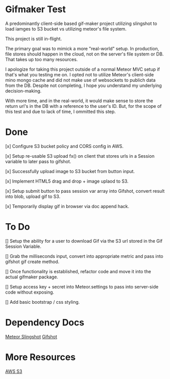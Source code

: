 # Gifmaker Test
A predominantly client-side based gif-maker project utilizing slingshot to load iamges to S3 bucket vs utilizing meteor's file system. 

This project is still in-flight.

The primary goal was to mimick a more "real-world" setup. In production, file stores should happen in the cloud, not on the server's file system or DB. That takes up too many resources.

I apologize for taking this project outside of a normal Meteor MVC setup if that's what you testing me on. I opted not to utilize Meteor's client-side mino mongo cache and did not make use of websockets to publich data from the DB. Despite not completing, I hope you understand my underlying decision-making.

With more time, and in the real-world, it would make sense to store the return url's in the DB with a reference to the user's ID. But, for the scope of this test and due to lack of time, I ommitted this step.

# Done
[x]
Configure S3 bucket policy and CORS config in AWS.

[x]
Setup re-usable S3 upload fx() on client that stores urls in a Session variable to later pass to gifshot.

[x]
Successfully upload image to S3 bucket from button input.

[x]
Implement HTML5 drag and drop + image uplaod to S3.

[x]
Setup submit button to pass session var array into Gifshot, convert result into blob, upload gif to S3.

[x]
Temporarily display gif in browser via doc append hack.

# To Do
[]
Setup the ability for a user to download Gif via the S3 url stored in the Gif Session Variable. 

[]
Grab the milliseconds input, convert into appropriate metric and pass into gifshot gif create method.

[]
Once functionality is established, refactor code and move it into the actual gifmaker package.

[]
Setup access key + secret into Meteor.settings to pass into server-side code without exposing.

[]
Add basic bootstrap / css styling.


# Dependency Docs
[Meteor Slingshot](https://github.com/CulturalMe/meteor-slingshot)
[Gifshot](https://github.com/yahoo/gifshot)

# More Resources
[AWS S3](http://docs.aws.amazon.com/sdk-for-javascript/v2/developer-guide/s3-example-photo-album.html) 
